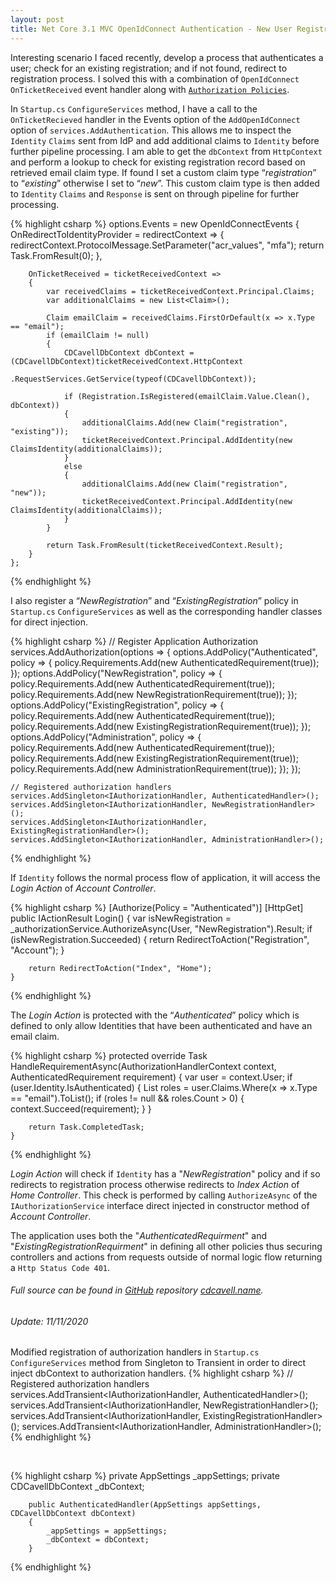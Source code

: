 ```yaml
---
layout: post
title: Net Core 3.1 MVC OpenIdConnect Authentication - New User Registration
---
```


Interesting scenario I faced recently, develop a process that authenticates a user; check for an existing registration; and if not found, redirect to registration process. I solved this with a combination of `OpenIdConnect`  `OnTicketReceived`  event handler along with [`Authorization Policies`](https://docs.microsoft.com/en-us/aspnet/core/security/authorization/policies?view=aspnetcore-3.1).

In `Startup.cs`  `ConfigureServices`  method, I have a call to the `OnTicketRecieved`  handler in the Events option of the `AddOpenIdConnect`  option of `services.AddAuthentication`. This allows me to inspect the `Identity`  `Claims`  sent from IdP and add additional claims to `Identity`  before further pipeline processing. I am able to get the `dbContext`  from `HttpContext`  and perform a lookup to check for existing registration record based on retrieved email claim type. If found I set a custom claim type “_registration_” to “_existing_” otherwise I set to “_new_”. This custom claim type is then added to `Identity`  `Claims`  and `Response`  is sent on through pipeline for further processing.

{% highlight csharp %}
    options.Events = new OpenIdConnectEvents
    {
        OnRedirectToIdentityProvider = redirectContext =>
        {
            redirectContext.ProtocolMessage.SetParameter("acr_values", "mfa");
            return Task.FromResult(0);
        },

        OnTicketReceived = ticketReceivedContext =>
        {
            var receivedClaims = ticketReceivedContext.Principal.Claims;
            var additionalClaims = new List<Claim>();

            Claim emailClaim = receivedClaims.FirstOrDefault(x => x.Type == "email");
            if (emailClaim != null)
            {
                CDCavellDbContext dbContext = (CDCavellDbContext)ticketReceivedContext.HttpContext
                    .RequestServices.GetService(typeof(CDCavellDbContext));

                if (Registration.IsRegistered(emailClaim.Value.Clean(), dbContext))
                {
                    additionalClaims.Add(new Claim("registration", "existing"));
                    ticketReceivedContext.Principal.AddIdentity(new ClaimsIdentity(additionalClaims));
                }
                else
                {
                    additionalClaims.Add(new Claim("registration", "new"));
                    ticketReceivedContext.Principal.AddIdentity(new ClaimsIdentity(additionalClaims));
                }
            }

            return Task.FromResult(ticketReceivedContext.Result); 
        }
    };
{% endhighlight %}


I also register a “_NewRegistration_” and “_ExistingRegistration_” policy in `Startup.cs`  `ConfigureServices`  as well as the corresponding handler classes for direct injection.

{% highlight csharp %}
    // Register Application Authorization
    services.AddAuthorization(options =>
    {
        options.AddPolicy("Authenticated", policy =>
        {
            policy.Requirements.Add(new AuthenticatedRequirement(true));
        });
        options.AddPolicy("NewRegistration", policy =>
        {
            policy.Requirements.Add(new AuthenticatedRequirement(true));
            policy.Requirements.Add(new NewRegistrationRequirement(true));
        });
        options.AddPolicy("ExistingRegistration", policy =>
        {
            policy.Requirements.Add(new AuthenticatedRequirement(true));
            policy.Requirements.Add(new ExistingRegistrationRequirement(true));
        });
        options.AddPolicy("Administration", policy =>
        {
            policy.Requirements.Add(new AuthenticatedRequirement(true));
            policy.Requirements.Add(new ExistingRegistrationRequirement(true));
            policy.Requirements.Add(new AdministrationRequirement(true));
        });
    });

    // Registered authorization handlers
    services.AddSingleton<IAuthorizationHandler, AuthenticatedHandler>();
    services.AddSingleton<IAuthorizationHandler, NewRegistrationHandler>();
    services.AddSingleton<IAuthorizationHandler, ExistingRegistrationHandler>();
    services.AddSingleton<IAuthorizationHandler, AdministrationHandler>();
{% endhighlight %}

If `Identity`  follows the normal process flow of application, it will access the _Login Action_ of _Account Controller_. 

{% highlight csharp %}
    [Authorize(Policy = "Authenticated")]
    [HttpGet]
    public IActionResult Login()
    {
        var isNewRegistration = _authorizationService.AuthorizeAsync(User, "NewRegistration").Result;
        if (isNewRegistration.Succeeded)
        {
            return RedirectToAction("Registration", "Account");
        }

        return RedirectToAction("Index", "Home");
    }
{% endhighlight %}

The _Login Action_ is protected with the “_Authenticated_” policy which is defined to only allow Identities that have been authenticated and have an email claim.

{% highlight csharp %}
    protected override Task HandleRequirementAsync(AuthorizationHandlerContext context, AuthenticatedRequirement requirement)
    {
        var user = context.User;
        if (user.Identity.IsAuthenticated)
        {
            List<Claim> roles = user.Claims.Where(x => x.Type == "email").ToList();
            if (roles != null && roles.Count > 0)
            {
                context.Succeed(requirement);
            }
        }

        return Task.CompletedTask;
    }
{% endhighlight %}

_Login Action_ will check if `Identity`  has a "_NewRegistration_" policy and if so redirects to registration process otherwise redirects to _Index Action_ of _Home Controller_. This check is performed by calling `AuthorizeAsync`  of the `IAuthorizationService`  interface direct injected in constructor method of _Account Controller_.

The application uses both the "_AuthenticatedRequirment_" and "_ExistingRegistrationRequirment_" in defining all other policies thus securing controllers and actions from requests outside of normal logic flow returning a `Http Status Code 401`.

###### Full source can be found in [GitHub](https://github.com/) repository [cdcavell.name](https://github.com/cdcavell/cdcavell.name).

###### Update: 11/11/2020

Modified registration of authorization handlers in `Startup.cs`  `ConfigureServices`  method from Singleton to Transient in order to direct inject dbContext to authorization handlers.
{% highlight csharp %}
        // Registered authorization handlers
        services.AddTransient<IAuthorizationHandler, AuthenticatedHandler>();
        services.AddTransient<IAuthorizationHandler, NewRegistrationHandler>();
        services.AddTransient<IAuthorizationHandler, ExistingRegistrationHandler>();
        services.AddTransient<IAuthorizationHandler, AdministrationHandler>();
{% endhighlight %} 

<br />

{% highlight csharp %} 
        private AppSettings _appSettings;
        private CDCavellDbContext _dbContext;

        public AuthenticatedHandler(AppSettings appSettings, CDCavellDbContext dbContext)
        {
            _appSettings = appSettings;
            _dbContext = dbContext;
        }
{% endhighlight %}
